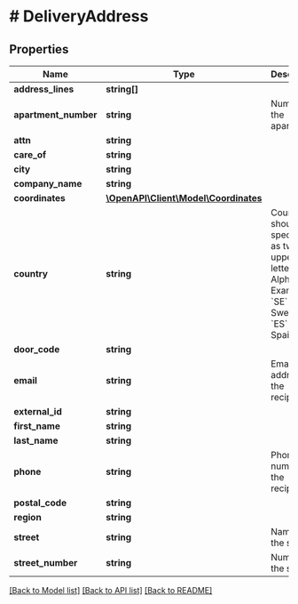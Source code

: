 # # DeliveryAddress

## Properties

Name | Type | Description | Notes
------------ | ------------- | ------------- | -------------
**address_lines** | **string[]** |  | [optional]
**apartment_number** | **string** | Number of the apartment. | [optional]
**attn** | **string** |  | [optional]
**care_of** | **string** |  | [optional]
**city** | **string** |  | [optional]
**company_name** | **string** |  | [optional]
**coordinates** | [**\OpenAPI\Client\Model\Coordinates**](Coordinates.md) |  | [optional]
**country** | **string** | Country should be specified as two uppercase letters (ISO Alpha-2). Example &#x60;SE&#x60; for Sweden, &#x60;ES&#x60; for Spain. | [optional]
**door_code** | **string** |  | [optional]
**email** | **string** | Email address of the recipient. | [optional]
**external_id** | **string** |  | [optional]
**first_name** | **string** |  | [optional]
**last_name** | **string** |  | [optional]
**phone** | **string** | Phone number of the recipient. | [optional]
**postal_code** | **string** |  | [optional]
**region** | **string** |  | [optional]
**street** | **string** | Name of the street. | [optional]
**street_number** | **string** | Number of the street. | [optional]

[[Back to Model list]](../../README.md#models) [[Back to API list]](../../README.md#endpoints) [[Back to README]](../../README.md)
